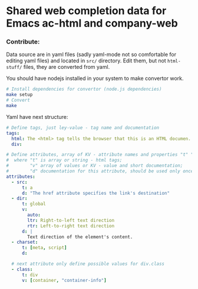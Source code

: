 Shared web completion data for Emacs ac-html and company-web
============================================================

### Contribute:

Data source are in yaml files (sadly yaml-mode not so comfortable for editing yaml files)
and located in `src/` directory. Edit them, but not `html-stuff/` files, they are converted from yaml.

You should have nodejs installed in your system to make convertor work.

```bash
# Install dependencies for convertor (node.js dependencies)
make setup
# Convert
make
```

Yaml have next structure:

```yaml
# Define tags, just ley-value - tag name and documentation
tags:
  html: The <html> tag tells the browser that this is an HTML documen...
  div:

# Define attributes, array of KV - attribute names and properties "t" "v" "d":
#  where "t" is array or string - html tags;
#        "v" array of values or KV - value and short documentation;
#        "d" documentation for this attribute, should be used only once per tag attribute.
attributes:
  - src:
      t: a
      d: "The href attribute specifies the link's destination"
  - dir:
      t: global
      v:
        auto:
        ltr: Right-to-left text direction
        rtr: Left-to-right text direction
      d: |
        Text direction of the element's content.
  - charset:
      t: [meta, script]
      d:

  # next attribute only define possible values for div.class
  - class:
      t: div
      v: [container, "container-info"]
```
